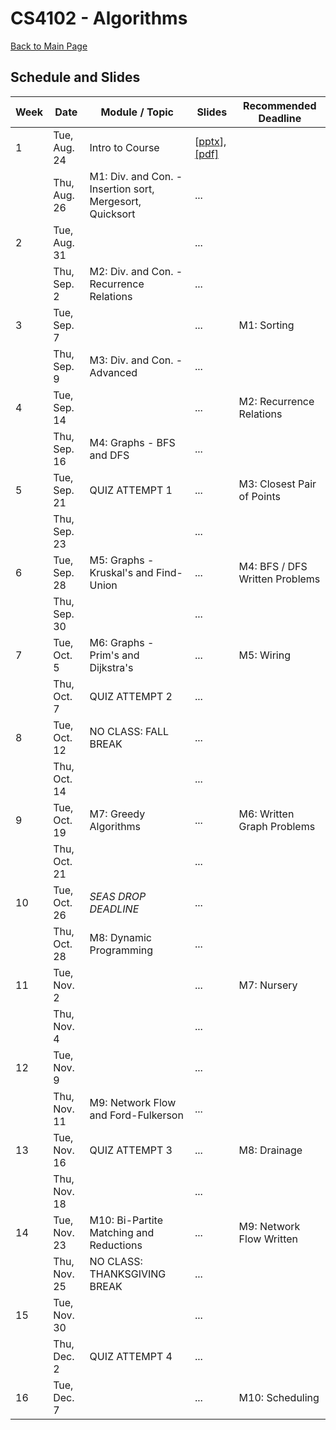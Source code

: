 CS4102 - Algorithms
===============================

[Back to Main Page](../readme.html)

<a name="introduction"></a>Schedule and Slides
--------------------------------------- 

| Week | Date | Module / Topic | Slides | Recommended Deadline |
|-----|------|-----------------------------|-----------| -----------|
| 1 | Tue, Aug. 24 | Intro to Course | [<a href="./courseintroduction.pptx">pptx</a>], [[pdf]](./courseintroduction.pdf) |  |
|  | Thu, Aug. 26 | M1: Div. and Con. - Insertion sort, Mergesort, Quicksort | ... |  |
| 2 | Tue, Aug. 31 | | ... |  |
|  | Thu, Sep. 2 | M2: Div. and Con. - Recurrence Relations | ... |  |
| 3 | Tue, Sep. 7 | | ... | M1: Sorting |
|  | Thu, Sep. 9 | M3: Div. and Con. - Advanced | ... |  |
| 4 | Tue, Sep. 14 |  | ... | M2: Recurrence Relations |
|  | Thu, Sep. 16 | M4: Graphs - BFS and DFS | ... |  |
| 5 | Tue, Sep. 21 | QUIZ ATTEMPT 1 | ... | M3: Closest Pair of Points |
|  | Thu, Sep. 23 |  | ... |  |
| 6 | Tue, Sep. 28 | M5: Graphs - Kruskal's and Find-Union | ... | M4: BFS / DFS Written Problems |
|  | Thu, Sep. 30 |  | ... |  |
| 7 | Tue, Oct. 5 | M6: Graphs - Prim's and Dijkstra's | ... | M5: Wiring |
|  | Thu, Oct. 7 | QUIZ ATTEMPT 2 | ... |  |
| 8 | Tue, Oct. 12 | NO CLASS: FALL BREAK | ... |  |
|  | Thu, Oct. 14 |  | ... |  |
| 9 | Tue, Oct. 19 | M7: Greedy Algorithms | ... | M6: Written Graph Problems |
|  | Thu, Oct. 21 |  | ... |  |
| 10 | Tue, Oct. 26 | *SEAS DROP DEADLINE* | ... |  |
|  | Thu, Oct. 28 | M8: Dynamic Programming | ... |  |
| 11 | Tue, Nov. 2 |  | ... | M7: Nursery |
|  | Thu, Nov. 4 |  | ... |  |
| 12 | Tue, Nov. 9 |  | ... |  |
|  | Thu, Nov. 11 | M9: Network Flow and Ford-Fulkerson | ... |  |
| 13 | Tue, Nov. 16 | QUIZ ATTEMPT 3 | ... | M8: Drainage |
|  | Thu, Nov. 18 |  | ... |  |
| 14 | Tue, Nov. 23 | M10: Bi-Partite Matching and Reductions | ... | M9: Network Flow Written |
|  | Thu, Nov. 25 | NO CLASS: THANKSGIVING BREAK | ... |  |
| 15 | Tue, Nov. 30 |  | ... | |
|  | Thu, Dec. 2 | QUIZ ATTEMPT 4 | ... |  |
| 16 | Tue, Dec. 7 |  | ... | M10: Scheduling |
